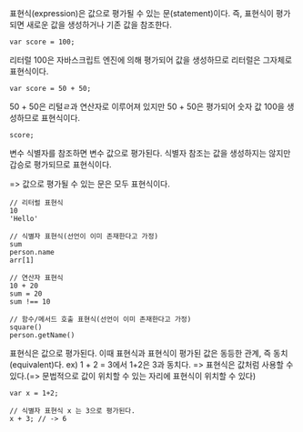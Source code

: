 표현식(expression)은 값으로 평가될 수 있는 문(statement)이다.
즉, 표현식이 평가되면 새로운 값을 생성하거나 기존 값을 참조한다.

```
var score = 100;
```
리터럴 100은 자바스크립트 엔진에 의해 평가되어 값을 생성하므로 리터럴은 그자체로 표현식이다.

```
var score = 50 + 50;
```
50 + 50은 리털ㄹ과 연산자로 이루어져 있지만 50 + 50은 평가되어 숫자 값 100을 생성하므로 표현식이다.

```
score;
```
변수 식별자를 참조하면 변수 값으로 평가된다.
식별자 참조는 값을 생성하지는 않지만 갑승로 평가되므로 표현식이다.

=> 값으로 평가될 수 있는 문은 모두 표현식이다.


```
// 리터럴 표현식
10
'Hello'

// 식별자 표현식(선언이 이미 존재한다고 가정)
sum
person.name
arr[1]

// 연산자 표현식
10 + 20
sum = 20
sum !== 10

// 함수/메서드 호출 표현식(선언이 이미 존재한다고 가정)
square()
person.getName()
```
표현식은 값으로 평가된다.
이때 표현식과 표현식이 평가된 값은 동등한 관계, 즉 동치(equivalent)다.
ex) 1 + 2 = 3에서 1+2은 3과 동치다.
=> 표현식은 값처럼 사용할 수 있다.(=> 문법적으로 값이 위치할 수 있는 자리에 표현식이 위치할 수 있다)
``` 
var x = 1+2;

// 식별자 표현식 x 는 3으로 평가된다.
x + 3; // -> 6
```
